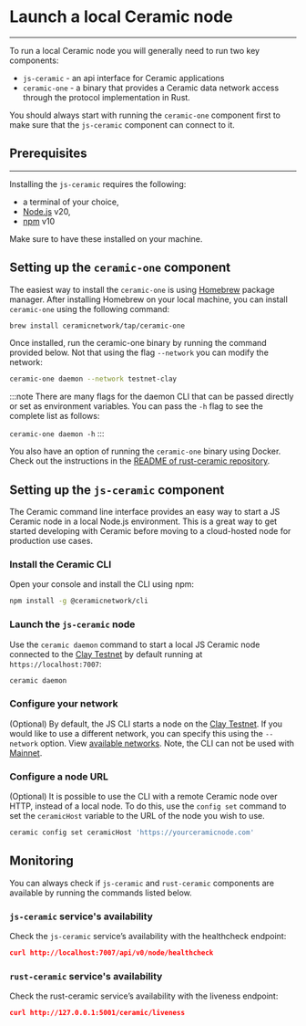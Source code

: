 # Launch a local Ceramic node

---

To run a local Ceramic node you will generally need to run two key components:
- `js-ceramic` - an api interface for Ceramic applications
- `ceramic-one` - a binary that provides a Ceramic data network access through the protocol implementation in Rust.

You should always start with running the `ceramic-one` component first to make sure that the `js-ceramic` component can connect to it.

## Prerequisites

---

Installing the `js-ceramic` requires the following:
- a terminal of your choice, 
- [Node.js](https://nodejs.org/en/) v20, 
- [npm](https://www.npmjs.com/get-npm) v10

Make sure to have these installed on your machine.


## Setting up the `ceramic-one` component

The easiest way to install the `ceramic-one` is using [Homebrew](https://brew.sh/) package manager. After installing Homebrew on your local machine, you can install `ceramic-one` using the following command:

```bash
brew install ceramicnetwork/tap/ceramic-one
```

Once installed, run the ceramic-one binary by running the command provided below. Not that using the flag `--network` you can modify the network:

```bash
ceramic-one daemon --network testnet-clay 
```

:::note
There are many flags for the daemon CLI that can be passed directly or set as environment variables. You can pass the `-h` flag to see the complete list as follows:

```ceramic-one daemon -h```
:::

You also have an option of running the `ceramic-one` binary using Docker. Check out the instructions in the [README of rust-ceramic repository](https://github.com/ceramicnetwork/rust-ceramic?tab=readme-ov-file).


## Setting up the `js-ceramic` component

The Ceramic command line interface provides an easy way to start a JS Ceramic node in a local Node.js environment. This is a great way to get started developing with Ceramic before moving to a cloud-hosted node for production use cases.


### Install the Ceramic CLI

Open your console and install the CLI using npm:

```bash
npm install -g @ceramicnetwork/cli
```

### Launch the `js-ceramic` node

Use the `ceramic daemon` command to start a local JS Ceramic node connected to the [Clay Testnet](../../networking/networks.md#clay-testnet) by default running at `https://localhost:7007`:

```bash
ceramic daemon
```

### Configure your network

(Optional) By default, the JS CLI starts a node on the [Clay Testnet](../../networking/networks.md#clay-testnet). If you would like to use a different network, you can specify this using the `--network` option. View [available networks](../../networking/networks.md). Note, the CLI can not be used with [Mainnet](../../networking/networks.md#mainnet).

### Configure a node URL

(Optional) It is possible to use the CLI with a remote Ceramic node over HTTP, instead of a local node. To do this, use the `config set` command to set the `ceramicHost` variable to the URL of the node you wish to use.

```bash
ceramic config set ceramicHost 'https://yourceramicnode.com'
```

## Monitoring
You can always check if `js-ceramic` and `rust-ceramic` components are available by running the commands listed below.

### `js-ceramic` service's availability

Check the `js-ceramic` service’s availability with the healthcheck endpoint:

```json
curl http://localhost:7007/api/v0/node/healthcheck
```

### `rust-ceramic` service's availability

Check the rust-ceramic service’s availability with the liveness endpoint:

```json
curl http://127.0.0.1:5001/ceramic/liveness
```